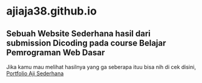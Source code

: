 # ajiaja38.github.io
## Sebuah Website Sederhana hasil dari submission Dicoding pada course Belajar Pemrograman Web Dasar
Jika kamu mau melihat hasilnya yang ga seberapa ituu bisa nih di cek disini, [Portfolio Aji Sederhana](https://ajiaja38.github.io/)
